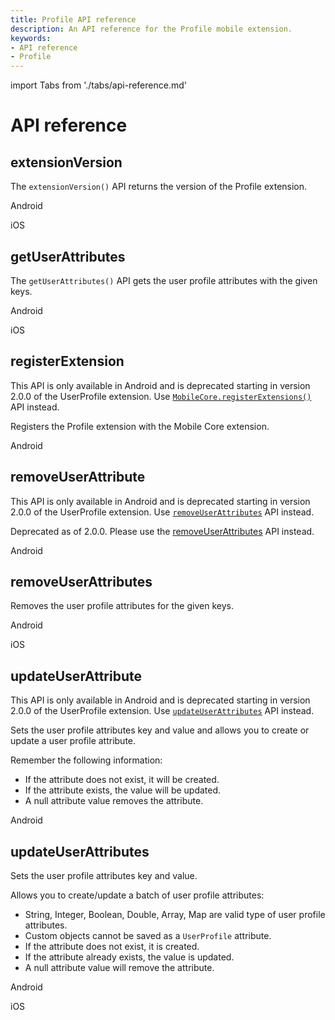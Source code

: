 ```yaml
---
title: Profile API reference
description: An API reference for the Profile mobile extension.
keywords:
- API reference
- Profile
---
```


import Tabs from './tabs/api-reference.md'

# API reference

## extensionVersion

The `extensionVersion()` API returns the version of the Profile extension.

<TabsBlock orientation="horizontal" slots="heading, content" repeat="2"/>

Android

<Tabs query="platform=android&api=extension-version"/>

iOS

<Tabs query="platform=ios&api=extension-version"/>

<!--- React Native

<Tabs query="platform=react-native&api=extension-version"/> --->

## getUserAttributes

The `getUserAttributes()` API gets the user profile attributes with the given keys.

<TabsBlock orientation="horizontal" slots="heading, content" repeat="2"/>

Android

<Tabs query="platform=android&api=get-user-attributes"/>

iOS

<Tabs query="platform=ios&api=get-user-attributes"/>

## registerExtension

<InlineAlert variant="warning" slots="text"/>

This API is only available in Android and is deprecated starting in version 2.0.0 of the UserProfile extension. Use [`MobileCore.registerExtensions()`](../api-reference.md#registerextensions) API instead.

Registers the Profile extension with the Mobile Core extension.

<TabsBlock orientation="horizontal" slots="heading, content" repeat="1"/>

Android

<Tabs query="platform=android&api=register-extension"/>

## removeUserAttribute

<InlineAlert variant="warning" slots="text"/>

This API is only available in Android and is deprecated starting in version 2.0.0 of the UserProfile extension. Use [`removeUserAttributes`](#removeuserattributes) API instead.

Deprecated as of 2.0.0. Please use the [removeUserAttributes](#removeuserattributes) API instead.

<TabsBlock orientation="horizontal" slots="heading, content" repeat="1"/>

Android

<Tabs query="platform=android&api=remove-user-attribute"/>

## removeUserAttributes

Removes the user profile attributes for the given keys.

<TabsBlock orientation="horizontal" slots="heading, content" repeat="2"/>

Android

<Tabs query="platform=android&api=remove-user-attributes"/>

iOS

<Tabs query="platform=ios&api=remove-user-attributes"/>

## updateUserAttribute

<InlineAlert variant="warning" slots="text"/>

This API is only available in Android and is deprecated starting in version 2.0.0 of the UserProfile extension. Use [`updateUserAttributes`](#updateuserattributes) API instead.

Sets the user profile attributes key and value and allows you to create or update a user profile attribute.

Remember the following information:

* If the attribute does not exist, it will be created.
* If the attribute exists, the value will be updated.
* A null attribute value removes the attribute.

<TabsBlock orientation="horizontal" slots="heading, content" repeat="1"/>

Android

<Tabs query="platform=android&api=update-user-attribute"/>

## updateUserAttributes

Sets the user profile attributes key and value.

Allows you to create/update a batch of user profile attributes:

* String, Integer, Boolean, Double, Array, Map are valid type of user profile attributes.
* Custom objects cannot be saved as a `UserProfile` attribute.
* If the attribute does not exist, it is created.
* If the attribute already exists, the value is updated.
* A null attribute value will remove the attribute.

<TabsBlock orientation="horizontal" slots="heading, content" repeat="2"/>

Android

<Tabs query="platform=android&api=update-user-attributes"/>

iOS

<Tabs query="platform=ios&api=update-user-attributes"/>

